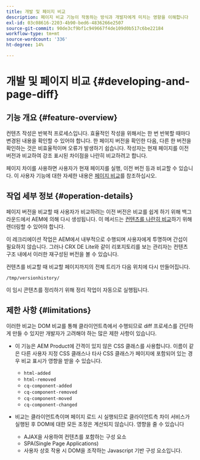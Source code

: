 ```yaml
---
title: 개발 및 페이지 비교
description: 페이지 비교 기능이 작동하는 방식과 개발자에게 미치는 영향을 이해합니다
exl-id: 03c08616-2203-4b90-bed6-4836266e2507
source-git-commit: 90de3cf9bf1c949667f4de109d0b517c6be22184
workflow-type: tm+mt
source-wordcount: '336'
ht-degree: 14%

---
```


# 개발 및 페이지 비교 {#developing-and-page-diff}

## 기능 개요 {#feature-overview}

컨텐츠 작성은 반복적 프로세스입니다. 효율적인 작성을 위해서는 한 번 반복할 때마다 변경된 내용을 확인할 수 있어야 합니다. 한 페이지 버전을 확인한 다음, 다른 한 버전을 확인하는 것은 비효율적이며 오류가 발생하기 쉽습니다. 작성자는 현재 페이지를 이전 버전과 비교하여 강조 표시된 차이점을 나란히 비교하려고 합니다.

페이지 차이를 사용하면 사용자가 현재 페이지를 실행, 이전 버전 등과 비교할 수 있습니다. 이 사용자 기능에 대한 자세한 내용은 [페이지 비교](/help/sites-cloud/authoring/features/page-diff.md)를 참조하십시오.

## 작업 세부 정보 {#operation-details}

페이지 버전을 비교할 때 사용자가 비교하려는 이전 버전은 비교를 쉽게 하기 위해 백그라운드에서 AEM에 의해 다시 생성됩니다. 이 메서드는 [컨텐츠를 나란히 비교](/help/sites-cloud/authoring/features/page-diff.md)하기 위해 렌더링할 수 있어야 합니다.

이 레크리에이션 작업은 AEM에서 내부적으로 수행되며 사용자에게 투명하며 간섭이 필요하지 않습니다. 그러나 CRX DE Lite와 같이 리포지토리를 보는 관리자는 컨텐츠 구조 내에서 이러한 재구성된 버전을 볼 수 있습니다.

컨텐츠를 비교할 때 비교할 페이지까지의 전체 트리가 다음 위치에 다시 만들어집니다.

`/tmp/versionhistory/`

이 임시 콘텐츠를 정리하기 위해 정리 작업이 자동으로 실행됩니다.

## 제한 사항 {#limitations}

이러한 비교는 DOM 비교를 통해 클라이언트측에서 수행되므로 diff 프로세스를 간단하게 만들 수 있지만 개발자가 고려해야 하는 많은 제한 사항이 있습니다.

* 이 기능은 AEM Product에 간격이 있지 않은 CSS 클래스를 사용합니다. 이름이 같은 다른 사용자 지정 CSS 클래스나 타사 CSS 클래스가 페이지에 포함되어 있는 경우 비교 표시가 영향을 받을 수 있습니다.

   * `html-added`
   * `html-removed`
   * `cq-component-added`
   * `cq-component-removed`
   * `cq-component-moved`
   * `cq-component-changed`

* 비교는 클라이언트측이며 페이지 로드 시 실행되므로 클라이언트측 차이 서비스가 실행된 후 DOM에 대한 모든 조정은 계산되지 않습니다. 영향을 줄 수 있습니다

   * AJAX을 사용하여 컨텐츠를 포함하는 구성 요소
   * SPA(Single Page Applications)
   * 사용자 상호 작용 시 DOM을 조작하는 Javascript 기반 구성 요소입니다.
